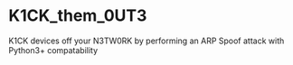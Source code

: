 # K1CK_them_0UT3
K1CK  devices off your N3TW0RK by performing an ARP Spoof attack with Python3+ compatability
